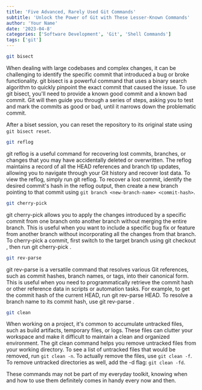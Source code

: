 ```yaml
---
title: 'Five Advanced, Rarely Used Git Commands'
subtitle: 'Unlock the Power of Git with These Lesser-Known Commands'
author: 'Your Name'
date: '2023-04-8'
categories: ['Software Development', 'Git', 'Shell Commands']
tags: ['git']
---
```


```bash
git bisect
```

When dealing with large codebases and complex changes, it can be challenging to identify the specific commit that introduced a bug or broke functionality. git bisect is a powerful command that uses a binary search algorithm to quickly pinpoint the exact commit that caused the issue.
To use git bisect, you'll need to provide a known good commit and a known bad commit. Git will then guide you through a series of steps, asking you to test and mark the commits as good or bad, until it narrows down the problematic commit.

After a biset session, you can reset the repository to its original state using `git bisect reset`.

```bash
git reflog
```

git reflog is a useful command for recovering lost commits, branches, or changes that you may have accidentally deleted or overwritten. The reflog maintains a record of all the HEAD references and branch tip updates, allowing you to navigate through your Git history and recover lost data.
To view the reflog, simply run git reflog. To recover a lost commit, identify the desired commit's hash in the reflog output, then create a new branch pointing to that commit using `git branch <new-branch-name> <commit-hash>`.

```bash
git cherry-pick
```

git cherry-pick allows you to apply the changes introduced by a specific commit from one branch onto another branch without merging the entire branch. This is useful when you want to include a specific bug fix or feature from another branch without incorporating all the changes from that branch.
To cherry-pick a commit, first switch to the target branch using git checkout <target-branch-name>, then run git cherry-pick <commit-hash>.

```bash
git rev-parse
```

git rev-parse is a versatile command that resolves various Git references, such as commit hashes, branch names, or tags, into their canonical form. This is useful when you need to programmatically retrieve the commit hash or other reference data in scripts or automation tasks.
For example, to get the commit hash of the current HEAD, run git rev-parse HEAD. To resolve a branch name to its commit hash, use git rev-parse <branch-name>.

```bash
git clean
```

When working on a project, it's common to accumulate untracked files, such as build artifacts, temporary files, or logs. These files can clutter your workspace and make it difficult to maintain a clean and organized environment. The git clean command helps you remove untracked files from your working directory.
To see a list of untracked files that would be removed, run `git clean -n`. To actually remove the files, use `git clean -f`. To remove untracked directories as well, add the -d flag: `git clean -fd`.

These commands may not be part of my everyday toolkit, knowing when and how to use them definitely comes in handy every now and then.
